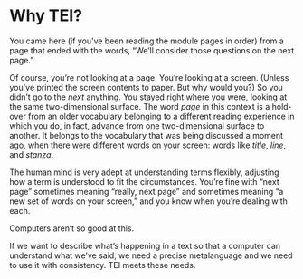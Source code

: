 # Why TEI?

You came here (if you’ve been reading the module pages in order) from a page that ended with the words, “We’ll consider those questions on the next page.”

Of course, you’re not looking at a page. You’re looking at a screen. (Unless you’ve printed the screen contents to paper. But why would you?) So you didn’t go to the *next* anything. You stayed right where you were, looking at the same two-dimensional surface. The word *page* in this context is a hold-over from an older vocabulary belonging to a different reading experience in which you do, in fact, advance from one two-dimensional surface to another. It belongs to the vocabulary that was being discussed a moment ago, when there were different words on your screen: words like *title*, *line*, and *stanza*.

The human mind is very adept at understanding terms flexibly, adjusting how a term is understood to fit the circumstances. You’re fine with “next page” sometimes meaning “really, next page” and sometimes meaning “a new set of words on your screen,” and you know when you’re dealing with each.

Computers aren’t so good at this.

If we want to describe what’s happening in a text so that a computer can understand what we’ve said, we need a precise metalanguage and we need to use it with consistency. TEI meets these needs.
